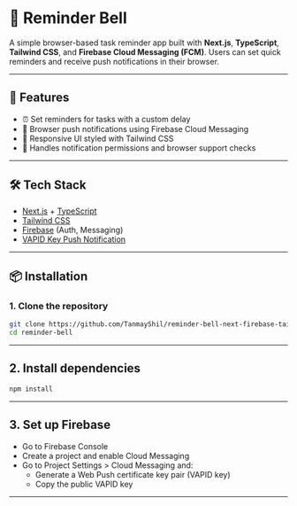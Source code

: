 # 🔔 Reminder Bell

A simple browser-based task reminder app built with **Next.js**, **TypeScript**, **Tailwind CSS**, and **Firebase Cloud Messaging (FCM)**. Users can set quick reminders and receive push notifications in their browser.

---

## 🚀 Features

- ⏰ Set reminders for tasks with a custom delay
- 🔔 Browser push notifications using Firebase Cloud Messaging
- 📱 Responsive UI styled with Tailwind CSS
- 🔐 Handles notification permissions and browser support checks

---

## 🛠 Tech Stack

- [Next.js](https://nextjs.org/) + [TypeScript](https://www.typescriptlang.org/)
- [Tailwind CSS](https://tailwindcss.com/)
- [Firebase](https://firebase.google.com/) (Auth, Messaging)
- [VAPID Key Push Notification](https://firebase.google.com/docs/cloud-messaging/js/client)

---

## 📦 Installation

### 1. Clone the repository

```bash
git clone https://github.com/TanmayShil/reminder-bell-next-firebase-tailwindcss.git
cd reminder-bell
```
---

## 2. Install dependencies
```bash
npm install
```
---

## 3. Set up Firebase
- Go to Firebase Console
- Create a project and enable Cloud Messaging
- Go to Project Settings > Cloud Messaging and:
  - Generate a Web Push certificate key pair (VAPID key)
  - Copy the public VAPID key

---


